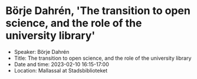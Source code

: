 # Börje Dahrén, 'The transition to open science, and the role of the university library'

- Speaker: Börje Dahrén
- Title: The transition to open science, and the role of the university library
- Date and time: 2023-02-10 16:15-17:00
- Location: Mallassal at Stadsbiblioteket

